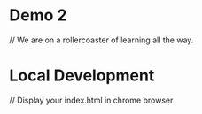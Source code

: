 # Demo 2

// We are on a rollercoaster of learning all the way.

# Local Development

// Display your index.html in chrome browser